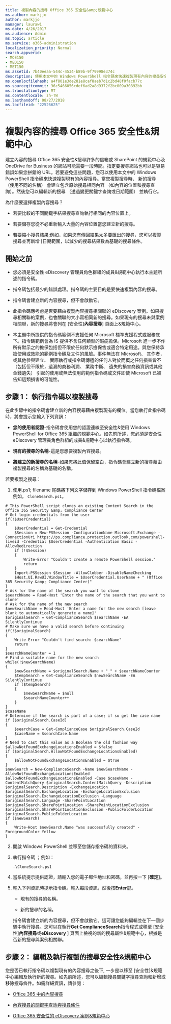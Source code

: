 ```yaml
---
title: 複製內容的搜尋 Office 365 安全性&amp;規範中心
ms.author: markjjo
author: markjjo
manager: laurawi
ms.date: 4/26/2017
ms.audience: Admin
ms.topic: article
ms.service: o365-administration
localization_priority: Normal
search.appverid:
- MOE150
- MED150
- MET150
ms.assetid: 7b40eeaa-544c-4534-b89b-9f79998e374c
description: 使用本文中的 Windows PowerShell 指令碼來快速複製現有內容的搜尋安全性&amp;Compliane 中心搜尋。當您複製搜尋時、 新的搜尋 （使用新的名稱） 會建立包含原始搜尋相同的屬性。然後您可以編輯新的搜尋 （由變更關鍵字查詢或日期範圍），然後再執行它。
ms.openlocfilehash: a4f801e3de281e8caf8aeb7d1c2bd48f0facb77c
ms.sourcegitcommit: 36c5466056cdef6ad2a8d9372f2bc009a30892bb
ms.translationtype: MT
ms.contentlocale: zh-TW
ms.lasthandoff: 08/27/2018
ms.locfileid: "22526625"
---
```

# <a name="clone-a-content-search-in-the-office-365-security-amp-compliance-center"></a>複製內容的搜尋 Office 365 安全性&amp;規範中心

建立內容的搜尋 Office 365 安全性&amp;搜尋許多的信箱或 SharePoint 的規範中心及 OneDrive for Business 的網站可能需要一段時間。指定要搜尋網站也可以是容易錯誤如果您拼錯的 URL。若要避免這些問題，您可以使用本文中的 Windows PowerShell 指令碼來快速複製現有的內容搜尋。當您複製搜尋時、 新的搜尋 （使用不同的名稱） 會建立包含原始搜尋相同內容 （如內容的位置和搜尋查詢）。然後您可以編輯新的搜尋 （透過變更關鍵字查詢或日期範圍） 並執行它。
  
為什麼要選擇複製內容搜尋？
  
- 若要比較的不同關鍵字結果搜尋查詢執行相同的內容位置上。
    
- 若要儲存您從不必重新輸入大量的內容位置當您建立新的搜尋。
    
- 若要縮小搜尋結果;例如，如果您有傳回結果太多要匯出的搜尋，您可以複製搜尋並再新增 [日期範圍，以減少的搜尋結果數為基礎的搜尋條件。
  
## <a name="before-you-begin"></a>開始之前

- 您必須是安全性 eDiscovery 管理員角色群組的成員&amp;規範中心執行本主題所述的指令碼。
    
- 指令碼包括最少的錯誤處理。指令碼的主要目的是要快速複製內容的搜尋。
    
- 指令碼會建立新的內容搜尋，但不會啟動它。
    
- 此指令碼應考慮是否要藉由複製內容搜尋相關聯的 eDiscovery 案例。如果搜尋相關聯的案例，也會關聯的大小寫相同新的搜尋。如果現有的搜尋未與案例相關聯，新的搜尋將會列在 [安全性]**內容搜尋**] 頁面上&amp;規範中心。 
    
- 本主題中所提供的指令碼範例不支援任何 Microsoft 標準支援程式或服務底下。指令碼範例會為 IS 提供不含任何類型的瑕疵擔保。Microsoft 進一步不作所有默示之的擔保包括但不限於任何默示擔保售或適合特定用途。與您保持承擔使用或效能的範例指令碼及文件的風險。事件無法在 Microsoft、 其作者，或其他參與建立、 實際執行或指令碼傳遞的任何人對於而概之任何損害皆不 （包括但不限於，遺漏的商務利潤、 業務中斷、 遺失的損害商務資訊或其他金錢遺失） 引起的使用或無法使用的範例指令碼或文件即使 Microsoft 已被告知這類損害的可能性。
  
## <a name="step-1-run-the-script-to-clone-a-search"></a>步驟 1： 執行指令碼以複製搜尋

在此步驟中的指令碼會建立新的內容搜尋藉由複製現有的欄位。當您執行此指令碼時，將會提示您輸入下列資訊：
  
- **您的使用者認證**-指令碼會使用您的認證連線至安全性&amp;使用 Windows PowerShell for Office 365 組織的規範中心。如先前所述，您必須是安全性 eDiscovery 管理員角色群組的成員&amp;規範中心以執行指令碼。 
    
- **現有的搜尋的名稱**-這是您想要複製內容搜尋。 
    
- **將建立的新搜尋的名稱**-如果您將此值保留空白，指令碼會建立新的搜尋藉由複製搜尋的名稱為基礎的名稱。 
    
若要複製之搜尋：
  
1. 使用.ps1; filename 尾碼將下列文字儲存到 Windows PowerShell 指令碼檔案例如， `CloneSearch.ps1`。
    
  ```
  # This PowerShell script clones an existing Content Search in the Office 365 Security &amp; Compliance Center
  # Get login credentials from the user
  if(!$UserCredential)
  {
      $UserCredential = Get-Credential
      $Session = New-PSSession -ConfigurationName Microsoft.Exchange -ConnectionUri https://ps.compliance.protection.outlook.com/powershell-liveid -Credential $UserCredential -Authentication Basic -AllowRedirection
      if (!$Session)
      {
          Write-Error "Couldn't create a remote PowerShell session."
          return
      }
      Import-PSSession $Session -AllowClobber -DisableNameChecking
      $Host.UI.RawUI.WindowTitle = $UserCredential.UserName + " (Office 365 Security &amp; Compliance Center)"
  }
  # Ask for the name of the search you want to clone
  $searchName = Read-Host 'Enter the name of the search that you want to clone'
  # Ask for the name of the new search
  $newSearchName = Read-Host 'Enter a name for the new search [leave blank to automatically generate a name]'
  $originalSearch = Get-ComplianceSearch $searchName -EA SilentlyContinue
  # Make sure we have a valid search before continuing
  if(!$originalSearch)
  {
      Write-Error "Couldn't find search: $searchName"
      return
  }
  $searchNameCounter = 1
  # Find a suitable name for the new search
  while(!$newSearchName)
  {
      $newSearchName = $originalSearch.Name + "_" + $searchNameCounter
      $tempSearch = Get-ComplianceSearch $newSearchName -EA SilentlyContinue
      if ($tempSearch)
      {
          $newSearchName = $null
          $searchNameCounter++
      }
  }
  $caseName
  # Determine if the search is part of a case; if so get the case name
  if ($originalSearch.CaseId)
  {
      $searchCase = Get-ComplianceCase $originalSearch.CaseId
      $caseName = $searchCase.Name
  }
  # Need to cast this value as a Boolean the old fashion way
  $allowNotFoundExchangeLocationsEnabled = $false
  if ($originalSearch.AllowNotFoundExchangeLocationsEnabled)
  {
      $allowNotFoundExchangeLocationsEnabled = $true
  }
  $newSearch = New-ComplianceSearch -Name $newSearchName -AllowNotFoundExchangeLocationsEnabled $allowNotFoundExchangeLocationsEnabled -Case $caseName -ContentMatchQuery $originalSearch.ContentMatchQuery -Description $originalSearch.Description -ExchangeLocation $originalSearch.ExchangeLocation -ExchangeLocationExclusion $originalSearch.ExchangeLocationExclusion -Language $originalSearch.Language -SharePointLocation $originalSearch.SharePointLocation -SharePointLocationExclusion $originalSearch.SharePointLocationExclusion -PublicFolderLocation $originalSearch.PublicFolderLocation
  if ($newSearch)
  {
      Write-Host $newSearch.Name "was successfully created" -ForegroundColor Yellow
  }
  ```

2. 開啟 Windows PowerShell 並移至您儲存指令碼的資料夾。
    
3. 執行指令碼 ；例如：
    
    ```
    .\CloneSearch.ps1
    ```

4. 當系統提示提供認證，請輸入您的電子郵件地址和密碼，並再按一下 [**確定]**。
    
5. 輸入下列資訊時提示指令碼。輸入每段資訊，然後按**Enter**鍵。
    
    - 現有的搜尋的名稱。
    
    - 新的搜尋的名稱。
    
    指令碼會建立新的內容搜尋，但不會啟動它。這可讓您能夠編輯並在下一個步驟中執行搜尋。您可以在執行**Get ComplianceSearch**指令程式或移至 [安全性]**內容搜尋**或**eDiscovery** ] 頁面上檢視的新的搜尋屬性&amp;規範中心，根據是否新的搜尋與案例相關聯。 
  
## <a name="step-2-edit-and-run-the-cloned-search-in-the-security-amp-compliance-center"></a>步驟 2： 編輯及執行複製的搜尋安全性&amp;規範中心

您是否已執行指令碼以複製現有的內容搜尋之後下, 一步是以移至 [安全性]&amp;規範中心編輯及執行新的搜尋。如先前所述，您可以編輯搜尋關鍵字搜尋查詢和新增或移除搜尋條件。如需詳細資訊，請參閱：
  
- [Office 365 中的內容搜尋](content-search.md)
    
- [內容搜尋的關鍵字查詢與搜尋條件](keyword-queries-and-search-conditions.md)
    
- [Office 365 安全性的 eDiscovery 案例&amp;規範中心](ediscovery-cases.md)
